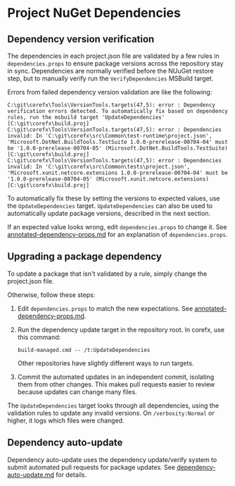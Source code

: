 # Project NuGet Dependencies

## Dependency version verification

The dependencies in each project.json file are validated by a few rules in `dependencies.props` to ensure package versions across the repository stay in sync. Dependencies are normally verified before the NUuGet restore step, but to manually verify run the `VerifyDependencies` MSBuild target.

Errors from failed dependency version validation are like the following:

    C:\git\corefx\Tools\VersionTools.targets(47,5): error : Dependency verification errors detected. To automatically fix based on dependency rules, run the msbuild target 'UpdateDependencies' [C:\git\corefx\build.proj]
    C:\git\corefx\Tools\VersionTools.targets(47,5): error : Dependencies invalid: In 'C:\git\corefx\src\Common\test-runtime\project.json', 'Microsoft.DotNet.BuildTools.TestSuite 1.0.0-prerelease-00704-04' must be '1.0.0-prerelease-00704-05' (Microsoft.DotNet.BuildTools.TestSuite) [C:\git\corefx\build.proj]
    C:\git\corefx\Tools\VersionTools.targets(47,5): error : Dependencies invalid: In 'C:\git\corefx\src\Common\tests\project.json', 'Microsoft.xunit.netcore.extensions 1.0.0-prerelease-00704-04' must be '1.0.0-prerelease-00704-05' (Microsoft.xunit.netcore.extensions) [C:\git\corefx\build.proj]

To automatically fix these by setting the versions to expected values, use the `UpdateDependencies` target. `UpdateDependencies` can also be used to automatically update package versions, described in the next section.

If an expected value looks wrong, edit `dependencies.props` to change it. See [annotated-dependency-props.md](annotated-dependency-props.md) for an explanation of `dependencies.props`.


## Upgrading a package dependency

To update a package that isn't validated by a rule, simply change the project.json file.

Otherwise, follow these steps:

 1. Edit `dependencies.props` to match the new expectations. See [annotated-dependency-props.md](annotated-dependency-props.md).
 2. Run the dependency update target in the repository root. In corefx, use this command:

        build-managed.cmd -- /t:UpdateDependencies

    Other repositories have slightly different ways to run targets.

 3. Commit the automated updates in an independent commit, isolating them from other changes. This makes pull requests easier to review because updates can change many files.

The `UpdateDependencies` target looks through all dependencies, using the validation rules to update any invalid versions. On `/verbosity:Normal` or higher, it logs which files were changed.


## Dependency auto-update

Dependency auto-update uses the dependency update/verify system to submit automated pull requests for package updates. See [dependency-auto-update.md](dependency-auto-update.md) for details.

